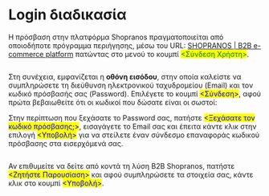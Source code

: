 # Login διαδικασία

Η πρόσβαση στην πλατφόρμα Shopranos πραγματοποιείται από οποιοδήποτε πρόγραμμα περιήγησης, μέσω του URL: [SHOPRANOS | B2B e-commerce platform](https://shopranos.gr/) πατώντας στο μενού το κουμπί <mark style="color:green;"><Σύνδεση Χρήστη></mark>.

<figure><img src="../../.gitbook/assets/ScreenHunter 351.png" alt=""><figcaption></figcaption></figure>

Στη συνέχεια, εμφανίζεται η **οθόνη εισόδου**, στην οποία καλείστε να συμπληρώσετε τη διεύθυνση ηλεκτρονικού ταχυδρομείου (Email) και τον κωδικό πρόσβασής σας (Password). Επιλέγετε το κουμπί <mark style="color:blue;"><Σύνδεση></mark>, αφού πρώτα βεβαιωθείτε ότι οι κωδικοί που δώσατε είναι οι σωστοί:

Στην περίπτωση που ξεχάσατε το Password σας, πατήστε <mark style="color:blue;"><Ξεχάσατε τον κωδικό πρόσβασης;></mark>, εισαγάγετε το Email σας και έπειτα κάντε κλικ στην επιλογή <mark style="color:blue;"><Υποβολή></mark> για να στείλετε έναν σύνδεσμο επαναφοράς κωδικού πρόσβασης στα εισερχόμενά σας.

<figure><img src="../../.gitbook/assets/image (4).png" alt=""><figcaption></figcaption></figure>



Αν επιθυμείτε να δείτε από κοντά τη λύση B2B Shopranos, πατήστε <mark style="color:blue;"><Ζητήστε Παρουσίαση></mark> και αφού συμπληρώσετε τα στοιχεία σας, κάντε κλικ στο κουμπί <mark style="color:blue;"><Υποβολή></mark>.

<figure><img src="../../.gitbook/assets/ScreenHunter 348.png" alt=""><figcaption></figcaption></figure>

